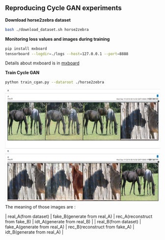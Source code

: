 ## Reproducing Cycle GAN experiments


**Download horse2zebra dataset**
```bash
bash ./download_dataset.sh horse2zebra
```

**Monitoring loss values and images during training**
```bash
pip install mxboard
tensorboard --logdir=./logs --host=127.0.0.1 --port=8888
```
Details about mxboard is in [mxboard](https://github.com/awslabs/mxboard)

**Train Cycle GAN**
```bash
python train_cgan.py --dataroot ./horse2zebra
```
![images](images.png "images during training")
The meaning of those images are :

| real_A(from dataset) | fake_B(generate from real_A) | rec_A(reconstruct from fake_B) | idt_A(generate from real_B) |
| real_B(from dataset) | fake_A(generate from real_A) | rec_B(reconstruct from fake_A) | idt_B(generate from real_A) |